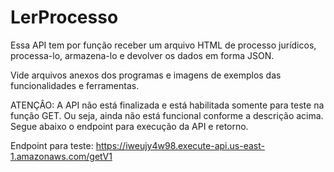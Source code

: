 # LerProcesso

Essa API tem por função receber um arquivo HTML de processo jurídicos, processa-lo, armazena-lo e devolver os dados em forma JSON.

Vide arquivos anexos dos programas e imagens de exemplos das funcionalidades e ferramentas.

ATENÇÂO: A API não está finalizada e está habilitada somente para teste na função GET. Ou seja, ainda não está funcional conforme a descrição acima. Segue abaixo o endpoint para execução da API e retorno.

Endpoint para teste:  https://iweujy4w98.execute-api.us-east-1.amazonaws.com/getV1
